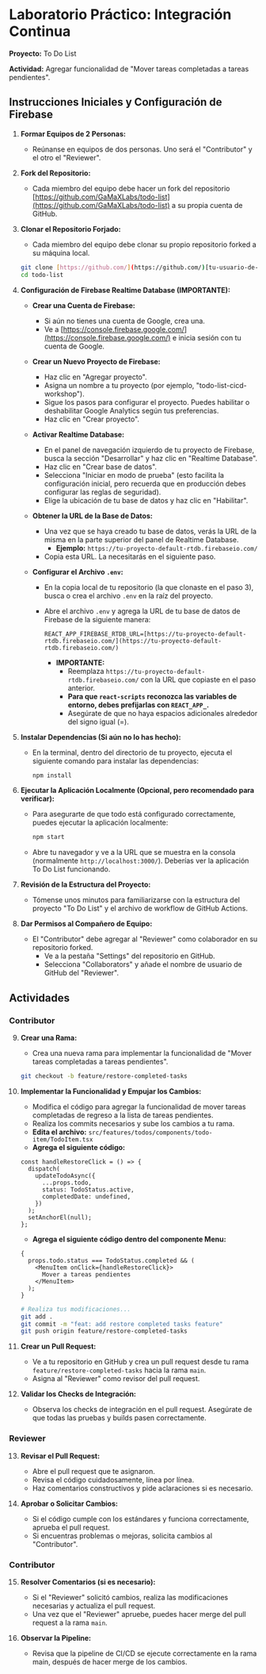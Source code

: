 # Laboratorio Práctico: Integración Continua

**Proyecto:** To Do List

**Actividad:** Agregar funcionalidad de "Mover tareas completadas a tareas pendientes".

## Instrucciones Iniciales y Configuración de Firebase

1.  **Formar Equipos de 2 Personas:**

    -   Reúnanse en equipos de dos personas. Uno será el "Contributor" y el otro el "Reviewer".

2.  **Fork del Repositorio:**

    -   Cada miembro del equipo debe hacer un fork del repositorio [https://github.com/GaMaXLabs/todo-list](https://github.com/GaMaXLabs/todo-list) a su propia cuenta de GitHub.

3.  **Clonar el Repositorio Forjado:**

    -   Cada miembro del equipo debe clonar su propio repositorio forked a su máquina local.

    ```bash
    git clone [https://github.com/](https://github.com/)[tu-usuario-de-github]/todo-list.git
    cd todo-list
    ```

4.  **Configuración de Firebase Realtime Database (IMPORTANTE):**

    -   **Crear una Cuenta de Firebase:**
        -   Si aún no tienes una cuenta de Google, crea una.
        -   Ve a [https://console.firebase.google.com/](https://console.firebase.google.com/) e inicia sesión con tu cuenta de Google.

    -   **Crear un Nuevo Proyecto de Firebase:**
        -   Haz clic en "Agregar proyecto".
        -   Asigna un nombre a tu proyecto (por ejemplo, "todo-list-cicd-workshop").
        -   Sigue los pasos para configurar el proyecto. Puedes habilitar o deshabilitar Google Analytics según tus preferencias.
        -   Haz clic en "Crear proyecto".

    -   **Activar Realtime Database:**
        -   En el panel de navegación izquierdo de tu proyecto de Firebase, busca la sección "Desarrollar" y haz clic en "Realtime Database".
        -   Haz clic en "Crear base de datos".
        -   Selecciona "Iniciar en modo de prueba" (esto facilita la configuración inicial, pero recuerda que en producción debes configurar las reglas de seguridad).
        -   Elige la ubicación de tu base de datos y haz clic en "Habilitar".

    -   **Obtener la URL de la Base de Datos:**
        -   Una vez que se haya creado tu base de datos, verás la URL de la misma en la parte superior del panel de Realtime Database.
            -   **Ejemplo:** `https://tu-proyecto-default-rtdb.firebaseio.com/`
        -   Copia esta URL. La necesitarás en el siguiente paso.

    -   **Configurar el Archivo `.env`:**
        -   En la copia local de tu repositorio (la que clonaste en el paso 3), busca o crea el archivo `.env` en la raíz del proyecto.
        -   Abre el archivo `.env` y agrega la URL de tu base de datos de Firebase de la siguiente manera:

            ```
            REACT_APP_FIREBASE_RTDB_URL=[https://tu-proyecto-default-rtdb.firebaseio.com/](https://tu-proyecto-default-rtdb.firebaseio.com/)
            ```

            -   **IMPORTANTE:**
                * Reemplaza `https://tu-proyecto-default-rtdb.firebaseio.com/` con la URL que copiaste en el paso anterior.
                * **Para que `react-scripts` reconozca las variables de entorno, debes prefijarlas con `REACT_APP_`.**
                * Asegúrate de que no haya espacios adicionales alrededor del signo igual (=).

5.  **Instalar Dependencias (Si aún no lo has hecho):**

    -   En la terminal, dentro del directorio de tu proyecto, ejecuta el siguiente comando para instalar las dependencias:

        ```bash
        npm install
        ```

6.  **Ejecutar la Aplicación Localmente (Opcional, pero recomendado para verificar):**

    -   Para asegurarte de que todo está configurado correctamente, puedes ejecutar la aplicación localmente:

        ```bash
        npm start
        ```

    -   Abre tu navegador y ve a la URL que se muestra en la consola (normalmente `http://localhost:3000/`). Deberías ver la aplicación To Do List funcionando.

7.  **Revisión de la Estructura del Proyecto:**

    -   Tómense unos minutos para familiarizarse con la estructura del proyecto "To Do List" y el archivo de workflow de GitHub Actions.

8.  **Dar Permisos al Compañero de Equipo:**

    -   El "Contributor" debe agregar al "Reviewer" como colaborador en su repositorio forked.
        -   Ve a la pestaña "Settings" del repositorio en GitHub.
        -   Selecciona "Collaborators" y añade el nombre de usuario de GitHub del "Reviewer".

## Actividades

### Contributor

9.  **Crear una Rama:**

    -   Crea una nueva rama para implementar la funcionalidad de "Mover tareas completadas a tareas pendientes".

    ```bash
    git checkout -b feature/restore-completed-tasks
    ```

10. **Implementar la Funcionalidad y Empujar los Cambios:**

    -   Modifica el código para agregar la funcionalidad de mover tareas completadas de regreso a la lista de tareas pendientes.
    -   Realiza los commits necesarios y sube los cambios a tu rama.
    -   **Edita el archivo:** `src/features/todos/components/todo-item/TodoItem.tsx`
    -   **Agrega el siguiente código:**

    ```tsx
    const handleRestoreClick = () => {
      dispatch(
        updateTodoAsync({
          ...props.todo,
          status: TodoStatus.active,
          completedDate: undefined,
        })
      );
      setAnchorEl(null);
    };
    ```

    -   **Agrega el siguiente código dentro del componente Menu:**

    ```tsx
    {
      props.todo.status === TodoStatus.completed && (
        <MenuItem onClick={handleRestoreClick}>
          Mover a tareas pendientes
        </MenuItem>
      );
    }
    ```

    ```bash
    # Realiza tus modificaciones...
    git add .
    git commit -m "feat: add restore completed tasks feature"
    git push origin feature/restore-completed-tasks
    ```

11. **Crear un Pull Request:**

    -   Ve a tu repositorio en GitHub y crea un pull request desde tu rama `feature/restore-completed-tasks` hacia la rama `main`.
    -   Asigna al "Reviewer" como revisor del pull request.

12. **Validar los Checks de Integración:**

    -   Observa los checks de integración en el pull request. Asegúrate de que todas las pruebas y builds pasen correctamente.

### Reviewer

13. **Revisar el Pull Request:**

    -   Abre el pull request que te asignaron.
    -   Revisa el código cuidadosamente, línea por línea.
    -   Haz comentarios constructivos y pide aclaraciones si es necesario.

14. **Aprobar o Solicitar Cambios:**

    -   Si el código cumple con los estándares y funciona correctamente, aprueba el pull request.
    -   Si encuentras problemas o mejoras, solicita cambios al "Contributor".

### Contributor

15. **Resolver Comentarios (si es necesario):**

    -   Si el "Reviewer" solicitó cambios, realiza las modificaciones necesarias y actualiza el pull request.
    -   Una vez que el "Reviewer" apruebe, puedes hacer merge del pull request a la rama `main`.

16. **Observar la Pipeline:**

    -   Revisa que la pipeline de CI/CD se ejecute correctamente en la rama main, después de hacer merge de los cambios.